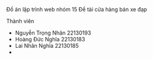Đồ án lập trình web nhóm 15
Đề tài cửa hàng bán xe đạp

Thành viên
- Nguyễn Trọng Nhân 22130193
- Hoàng Đức Nghĩa   22130183
- Lai Nhân Nghĩa    22130185
- 
